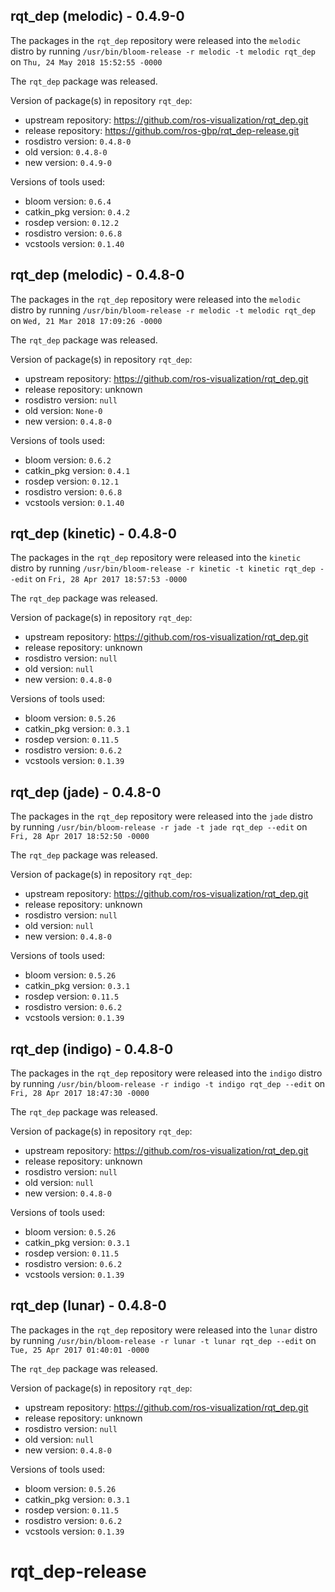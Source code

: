 ## rqt_dep (melodic) - 0.4.9-0

The packages in the `rqt_dep` repository were released into the `melodic` distro by running `/usr/bin/bloom-release -r melodic -t melodic rqt_dep` on `Thu, 24 May 2018 15:52:55 -0000`

The `rqt_dep` package was released.

Version of package(s) in repository `rqt_dep`:

- upstream repository: https://github.com/ros-visualization/rqt_dep.git
- release repository: https://github.com/ros-gbp/rqt_dep-release.git
- rosdistro version: `0.4.8-0`
- old version: `0.4.8-0`
- new version: `0.4.9-0`

Versions of tools used:

- bloom version: `0.6.4`
- catkin_pkg version: `0.4.2`
- rosdep version: `0.12.2`
- rosdistro version: `0.6.8`
- vcstools version: `0.1.40`


## rqt_dep (melodic) - 0.4.8-0

The packages in the `rqt_dep` repository were released into the `melodic` distro by running `/usr/bin/bloom-release -r melodic -t melodic rqt_dep` on `Wed, 21 Mar 2018 17:09:26 -0000`

The `rqt_dep` package was released.

Version of package(s) in repository `rqt_dep`:

- upstream repository: https://github.com/ros-visualization/rqt_dep.git
- release repository: unknown
- rosdistro version: `null`
- old version: `None-0`
- new version: `0.4.8-0`

Versions of tools used:

- bloom version: `0.6.2`
- catkin_pkg version: `0.4.1`
- rosdep version: `0.12.1`
- rosdistro version: `0.6.8`
- vcstools version: `0.1.40`


## rqt_dep (kinetic) - 0.4.8-0

The packages in the `rqt_dep` repository were released into the `kinetic` distro by running `/usr/bin/bloom-release -r kinetic -t kinetic rqt_dep --edit` on `Fri, 28 Apr 2017 18:57:53 -0000`

The `rqt_dep` package was released.

Version of package(s) in repository `rqt_dep`:

- upstream repository: https://github.com/ros-visualization/rqt_dep.git
- release repository: unknown
- rosdistro version: `null`
- old version: `null`
- new version: `0.4.8-0`

Versions of tools used:

- bloom version: `0.5.26`
- catkin_pkg version: `0.3.1`
- rosdep version: `0.11.5`
- rosdistro version: `0.6.2`
- vcstools version: `0.1.39`


## rqt_dep (jade) - 0.4.8-0

The packages in the `rqt_dep` repository were released into the `jade` distro by running `/usr/bin/bloom-release -r jade -t jade rqt_dep --edit` on `Fri, 28 Apr 2017 18:52:50 -0000`

The `rqt_dep` package was released.

Version of package(s) in repository `rqt_dep`:

- upstream repository: https://github.com/ros-visualization/rqt_dep.git
- release repository: unknown
- rosdistro version: `null`
- old version: `null`
- new version: `0.4.8-0`

Versions of tools used:

- bloom version: `0.5.26`
- catkin_pkg version: `0.3.1`
- rosdep version: `0.11.5`
- rosdistro version: `0.6.2`
- vcstools version: `0.1.39`


## rqt_dep (indigo) - 0.4.8-0

The packages in the `rqt_dep` repository were released into the `indigo` distro by running `/usr/bin/bloom-release -r indigo -t indigo rqt_dep --edit` on `Fri, 28 Apr 2017 18:47:30 -0000`

The `rqt_dep` package was released.

Version of package(s) in repository `rqt_dep`:

- upstream repository: https://github.com/ros-visualization/rqt_dep.git
- release repository: unknown
- rosdistro version: `null`
- old version: `null`
- new version: `0.4.8-0`

Versions of tools used:

- bloom version: `0.5.26`
- catkin_pkg version: `0.3.1`
- rosdep version: `0.11.5`
- rosdistro version: `0.6.2`
- vcstools version: `0.1.39`


## rqt_dep (lunar) - 0.4.8-0

The packages in the `rqt_dep` repository were released into the `lunar` distro by running `/usr/bin/bloom-release -r lunar -t lunar rqt_dep --edit` on `Tue, 25 Apr 2017 01:40:01 -0000`

The `rqt_dep` package was released.

Version of package(s) in repository `rqt_dep`:

- upstream repository: https://github.com/ros-visualization/rqt_dep.git
- release repository: unknown
- rosdistro version: `null`
- old version: `null`
- new version: `0.4.8-0`

Versions of tools used:

- bloom version: `0.5.26`
- catkin_pkg version: `0.3.1`
- rosdep version: `0.11.5`
- rosdistro version: `0.6.2`
- vcstools version: `0.1.39`


# rqt_dep-release
